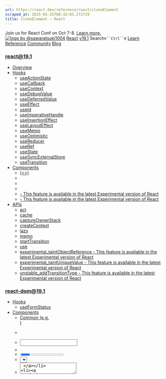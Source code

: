 ```yaml
---
url: https://react.dev/reference/react/cloneElement
scraped_at: 2025-05-25T08:32:03.272729
title: cloneElement – React
---
```


Join us for React Conf on Oct 7-8.
[Learn more.](https://conf.react.dev/)
[![logo by @sawaratsuki1004](https://react.dev/_next/image?url=%2Fimages%2Fuwu.png&w=128&q=75)](https://react.dev/)
[React](https://react.dev/)
[v19.1](https://react.dev/versions)
Search`⌘``Ctrl``K`
[Learn](https://react.dev/learn)
[Reference](https://react.dev/reference/react)
[Community](https://react.dev/community)
[Blog](https://react.dev/blog)
[](https://react.dev/community/translations)
[](https://github.com/facebook/react/releases)
### react@19.1
  * [Overview ](https://react.dev/reference/react "Overview")
  * [Hooks ](https://react.dev/reference/react/hooks "Hooks")
    * [useActionState ](https://react.dev/reference/react/useActionState "useActionState")
    * [useCallback ](https://react.dev/reference/react/useCallback "useCallback")
    * [useContext ](https://react.dev/reference/react/useContext "useContext")
    * [useDebugValue ](https://react.dev/reference/react/useDebugValue "useDebugValue")
    * [useDeferredValue ](https://react.dev/reference/react/useDeferredValue "useDeferredValue")
    * [useEffect ](https://react.dev/reference/react/useEffect "useEffect")
    * [useId ](https://react.dev/reference/react/useId "useId")
    * [useImperativeHandle ](https://react.dev/reference/react/useImperativeHandle "useImperativeHandle")
    * [useInsertionEffect ](https://react.dev/reference/react/useInsertionEffect "useInsertionEffect")
    * [useLayoutEffect ](https://react.dev/reference/react/useLayoutEffect "useLayoutEffect")
    * [useMemo ](https://react.dev/reference/react/useMemo "useMemo")
    * [useOptimistic ](https://react.dev/reference/react/useOptimistic "useOptimistic")
    * [useReducer ](https://react.dev/reference/react/useReducer "useReducer")
    * [useRef ](https://react.dev/reference/react/useRef "useRef")
    * [useState ](https://react.dev/reference/react/useState "useState")
    * [useSyncExternalStore ](https://react.dev/reference/react/useSyncExternalStore "useSyncExternalStore")
    * [useTransition ](https://react.dev/reference/react/useTransition "useTransition")
  * [Components ](https://react.dev/reference/react/components "Components")
    * [<Fragment> (<>) ](https://react.dev/reference/react/Fragment "<Fragment> \(<>\)")
    * [<Profiler> ](https://react.dev/reference/react/Profiler "<Profiler>")
    * [<StrictMode> ](https://react.dev/reference/react/StrictMode "<StrictMode>")
    * [<Suspense> ](https://react.dev/reference/react/Suspense "<Suspense>")
    * [<Activity> - This feature is available in the latest Experimental version of React](https://react.dev/reference/react/Activity "<Activity>")
    * [<ViewTransition> - This feature is available in the latest Experimental version of React](https://react.dev/reference/react/ViewTransition "<ViewTransition>")
  * [APIs ](https://react.dev/reference/react/apis "APIs")
    * [act ](https://react.dev/reference/react/act "act")
    * [cache ](https://react.dev/reference/react/cache "cache")
    * [captureOwnerStack ](https://react.dev/reference/react/captureOwnerStack "captureOwnerStack")
    * [createContext ](https://react.dev/reference/react/createContext "createContext")
    * [lazy ](https://react.dev/reference/react/lazy "lazy")
    * [memo ](https://react.dev/reference/react/memo "memo")
    * [startTransition ](https://react.dev/reference/react/startTransition "startTransition")
    * [use ](https://react.dev/reference/react/use "use")
    * [experimental_taintObjectReference  - This feature is available in the latest Experimental version of React](https://react.dev/reference/react/experimental_taintObjectReference "experimental_taintObjectReference")
    * [experimental_taintUniqueValue  - This feature is available in the latest Experimental version of React](https://react.dev/reference/react/experimental_taintUniqueValue "experimental_taintUniqueValue")
    * [unstable_addTransitionType  - This feature is available in the latest Experimental version of React](https://react.dev/reference/react/addTransitionType "unstable_addTransitionType")
### react-dom@19.1
  * [Hooks ](https://react.dev/reference/react-dom/hooks "Hooks")
    * [useFormStatus ](https://react.dev/reference/react-dom/hooks/useFormStatus "useFormStatus")
  * [Components ](https://react.dev/reference/react-dom/components "Components")
    * [Common (e.g. <div>) ](https://react.dev/reference/react-dom/components/common "Common \(e.g. <div>\)")
    * [<form> ](https://react.dev/reference/react-dom/components/form "<form>")
    * [<input> ](https://react.dev/reference/react-dom/components/input "<input>")
    * [<option> ](https://react.dev/reference/react-dom/components/option "<option>")
    * [<progress> ](https://react.dev/reference/react-dom/components/progress "<progress>")
    * [<select> ](https://react.dev/reference/react-dom/components/select "<select>")
    * [<textarea> ](https://react.dev/reference/react-dom/components/textarea "<textarea>")
    * [<link> ](https://react.dev/reference/react-dom/components/link "<link>")
    * [<meta> ](https://react.dev/reference/react-dom/components/meta "<meta>")
    * [<script> ](https://react.dev/reference/react-dom/components/script "<script>")
    * [<style> ](https://react.dev/reference/react-dom/components/style "<style>")
    * [<title> ](https://react.dev/reference/react-dom/components/title "<title>")
  * [APIs ](https://react.dev/reference/react-dom "APIs")
    * [createPortal ](https://react.dev/reference/react-dom/createPortal "createPortal")
    * [flushSync ](https://react.dev/reference/react-dom/flushSync "flushSync")
    * [preconnect ](https://react.dev/reference/react-dom/preconnect "preconnect")
    * [prefetchDNS ](https://react.dev/reference/react-dom/prefetchDNS "prefetchDNS")
    * [preinit ](https://react.dev/reference/react-dom/preinit "preinit")
    * [preinitModule ](https://react.dev/reference/react-dom/preinitModule "preinitModule")
    * [preload ](https://react.dev/reference/react-dom/preload "preload")
    * [preloadModule ](https://react.dev/reference/react-dom/preloadModule "preloadModule")
  * [Client APIs ](https://react.dev/reference/react-dom/client "Client APIs")
    * [createRoot ](https://react.dev/reference/react-dom/client/createRoot "createRoot")
    * [hydrateRoot ](https://react.dev/reference/react-dom/client/hydrateRoot "hydrateRoot")
  * [Server APIs ](https://react.dev/reference/react-dom/server "Server APIs")
    * [renderToPipeableStream ](https://react.dev/reference/react-dom/server/renderToPipeableStream "renderToPipeableStream")
    * [renderToReadableStream ](https://react.dev/reference/react-dom/server/renderToReadableStream "renderToReadableStream")
    * [renderToStaticMarkup ](https://react.dev/reference/react-dom/server/renderToStaticMarkup "renderToStaticMarkup")
    * [renderToString ](https://react.dev/reference/react-dom/server/renderToString "renderToString")
  * [Static APIs ](https://react.dev/reference/react-dom/static "Static APIs")
    * [prerender ](https://react.dev/reference/react-dom/static/prerender "prerender")
    * [prerenderToNodeStream ](https://react.dev/reference/react-dom/static/prerenderToNodeStream "prerenderToNodeStream")
### Rules of React
  * [Overview ](https://react.dev/reference/rules "Overview")
    * [Components and Hooks must be pure ](https://react.dev/reference/rules/components-and-hooks-must-be-pure "Components and Hooks must be pure")
    * [React calls Components and Hooks ](https://react.dev/reference/rules/react-calls-components-and-hooks "React calls Components and Hooks")
    * [Rules of Hooks ](https://react.dev/reference/rules/rules-of-hooks "Rules of Hooks")
### React Server Components
  * [Server Components ](https://react.dev/reference/rsc/server-components "Server Components")
  * [Server Functions ](https://react.dev/reference/rsc/server-functions "Server Functions")
  * [Directives ](https://react.dev/reference/rsc/directives "Directives")
    * ['use client' ](https://react.dev/reference/rsc/use-client "'use client'")
    * ['use server' ](https://react.dev/reference/rsc/use-server "'use server'")
### Legacy APIs
  * [Legacy React APIs ](https://react.dev/reference/react/legacy "Legacy React APIs")
    * [Children ](https://react.dev/reference/react/Children "Children")
    * [cloneElement ](https://react.dev/reference/react/cloneElement "cloneElement")
    * [Component ](https://react.dev/reference/react/Component "Component")
    * [createElement ](https://react.dev/reference/react/createElement "createElement")
    * [createRef ](https://react.dev/reference/react/createRef "createRef")
    * [forwardRef ](https://react.dev/reference/react/forwardRef "forwardRef")
    * [isValidElement ](https://react.dev/reference/react/isValidElement "isValidElement")
    * [PureComponent ](https://react.dev/reference/react/PureComponent "PureComponent")


Is this page useful?
[API Reference](https://react.dev/reference/react)
[Legacy React APIs](https://react.dev/reference/react/legacy)
# cloneElement[](https://react.dev/reference/react/cloneElement#undefined "Link for this heading")
### Pitfall
Using `cloneElement` is uncommon and can lead to fragile code. [See common alternatives.](https://react.dev/reference/react/cloneElement#alternatives)
`cloneElement` lets you create a new React element using another element as a starting point.
```

const clonedElement = cloneElement(element, props, ...children)

```

  * [Reference ](https://react.dev/reference/react/cloneElement#reference)
    * [`cloneElement(element, props, ...children)` ](https://react.dev/reference/react/cloneElement#cloneelement)
  * [Usage ](https://react.dev/reference/react/cloneElement#usage)
    * [Overriding props of an element ](https://react.dev/reference/react/cloneElement#overriding-props-of-an-element)
  * [Alternatives ](https://react.dev/reference/react/cloneElement#alternatives)
    * [Passing data with a render prop ](https://react.dev/reference/react/cloneElement#passing-data-with-a-render-prop)
    * [Passing data through context ](https://react.dev/reference/react/cloneElement#passing-data-through-context)
    * [Extracting logic into a custom Hook ](https://react.dev/reference/react/cloneElement#extracting-logic-into-a-custom-hook)


## Reference [](https://react.dev/reference/react/cloneElement#reference "Link for Reference ")
### `cloneElement(element, props, ...children)` [](https://react.dev/reference/react/cloneElement#cloneelement "Link for this heading")
Call `cloneElement` to create a React element based on the `element`, but with different `props` and `children`:
```

import { cloneElement } from 'react';
// ...
const clonedElement = cloneElement(
 <Row title="Cabbage">
  Hello
 </Row>,
 { isHighlighted: true },
 'Goodbye'
);
console.log(clonedElement); // <Row title="Cabbage" isHighlighted={true}>Goodbye</Row>

```

[See more examples below.](https://react.dev/reference/react/cloneElement#usage)
#### Parameters [](https://react.dev/reference/react/cloneElement#parameters "Link for Parameters ")
  * `element`: The `element` argument must be a valid React element. For example, it could be a JSX node like `<Something />`, the result of calling [`createElement`](https://react.dev/reference/react/createElement), or the result of another `cloneElement` call.
  * `props`: The `props` argument must either be an object or `null`. If you pass `null`, the cloned element will retain all of the original `element.props`. Otherwise, for every prop in the `props` object, the returned element will “prefer” the value from `props` over the value from `element.props`. The rest of the props will be filled from the original `element.props`. If you pass `props.key` or `props.ref`, they will replace the original ones.
  * **optional** `...children`: Zero or more child nodes. They can be any React nodes, including React elements, strings, numbers, [portals](https://react.dev/reference/react-dom/createPortal), empty nodes (`null`, `undefined`, `true`, and `false`), and arrays of React nodes. If you don’t pass any `...children` arguments, the original `element.props.children` will be preserved.


#### Returns [](https://react.dev/reference/react/cloneElement#returns "Link for Returns ")
`cloneElement` returns a React element object with a few properties:
  * `type`: Same as `element.type`.
  * `props`: The result of shallowly merging `element.props` with the overriding `props` you have passed.
  * `ref`: The original `element.ref`, unless it was overridden by `props.ref`.
  * `key`: The original `element.key`, unless it was overridden by `props.key`.


Usually, you’ll return the element from your component or make it a child of another element. Although you may read the element’s properties, it’s best to treat every element as opaque after it’s created, and only render it.
#### Caveats [](https://react.dev/reference/react/cloneElement#caveats "Link for Caveats ")
  * Cloning an element **does not modify the original element.**
  * You should only **pass children as multiple arguments to`cloneElement` if they are all statically known,** like `cloneElement(element, null, child1, child2, child3)`. If your children are dynamic, pass the entire array as the third argument: `cloneElement(element, null, listItems)`. This ensures that React will [warn you about missing `key`s](https://react.dev/learn/rendering-lists#keeping-list-items-in-order-with-key) for any dynamic lists. For static lists this is not necessary because they never reorder.
  * `cloneElement` makes it harder to trace the data flow, so **try the[alternatives](https://react.dev/reference/react/cloneElement#alternatives) instead.**


## Usage [](https://react.dev/reference/react/cloneElement#usage "Link for Usage ")
### Overriding props of an element [](https://react.dev/reference/react/cloneElement#overriding-props-of-an-element "Link for Overriding props of an element ")
To override the props of some React element, pass it to `cloneElement` with the props you want to override:
```

import { cloneElement } from 'react';
// ...
const clonedElement = cloneElement(
 <Row title="Cabbage" />,
 { isHighlighted: true }
);

```

Here, the resulting cloned element will be `<Row title="Cabbage" isHighlighted={true} />`.
**Let’s walk through an example to see when it’s useful.**
Imagine a `List` component that renders its [`children`](https://react.dev/learn/passing-props-to-a-component#passing-jsx-as-children) as a list of selectable rows with a “Next” button that changes which row is selected. The `List` component needs to render the selected `Row` differently, so it clones every `<Row>` child that it has received, and adds an extra `isHighlighted: true` or `isHighlighted: false` prop:
```

export default function List({ children }) {
 const [selectedIndex, setSelectedIndex] = useState(0);
 return (
  <div className="List">
   {Children.map(children, (child, index) =>
    cloneElement(child, {
     isHighlighted: index === selectedIndex 
    })
   )}

```

Let’s say the original JSX received by `List` looks like this:
```

<List>
 <Row title="Cabbage" />
 <Row title="Garlic" />
 <Row title="Apple" />
</List>

```

By cloning its children, the `List` can pass extra information to every `Row` inside. The result looks like this:
```

<List>
 <Row
  title="Cabbage"
  isHighlighted={true} 
 />
 <Row
  title="Garlic"
  isHighlighted={false} 
 />
 <Row
  title="Apple"
  isHighlighted={false} 
 />
</List>

```

Notice how pressing “Next” updates the state of the `List`, and highlights a different row:
App.jsList.jsRow.jsdata.js
List.js
ResetFork
```
import { Children, cloneElement, useState } from 'react';
export default function List({ children }) {
 const [selectedIndex, setSelectedIndex] = useState(0);
 return (
  <div className="List">
   {Children.map(children, (child, index) =>
    cloneElement(child, {
     isHighlighted: index === selectedIndex 
    })
   )}
   <hr />
   <button onClick={() => {
    setSelectedIndex(i =>
     (i + 1) % Children.count(children)
    );
   }}>
    Next
   </button>
  </div>
 );
}

```

Show more
To summarize, the `List` cloned the `<Row />` elements it received and added an extra prop to them.
### Pitfall
Cloning children makes it hard to tell how the data flows through your app. Try one of the [alternatives.](https://react.dev/reference/react/cloneElement#alternatives)
## Alternatives [](https://react.dev/reference/react/cloneElement#alternatives "Link for Alternatives ")
### Passing data with a render prop [](https://react.dev/reference/react/cloneElement#passing-data-with-a-render-prop "Link for Passing data with a render prop ")
Instead of using `cloneElement`, consider accepting a _render prop_ like `renderItem`. Here, `List` receives `renderItem` as a prop. `List` calls `renderItem` for every item and passes `isHighlighted` as an argument:
```

export default function List({ items, renderItem }) {
 const [selectedIndex, setSelectedIndex] = useState(0);
 return (
  <div className="List">
   {items.map((item, index) => {
    const isHighlighted = index === selectedIndex;
    return renderItem(item, isHighlighted);
   })}

```

The `renderItem` prop is called a “render prop” because it’s a prop that specifies how to render something. For example, you can pass a `renderItem` implementation that renders a `<Row>` with the given `isHighlighted` value:
```

<List
 items={products}
 renderItem={(product, isHighlighted) =>
  <Row
   key={product.id}
   title={product.title}
   isHighlighted={isHighlighted}
  />
 }
/>

```

The end result is the same as with `cloneElement`:
```

<List>
 <Row
  title="Cabbage"
  isHighlighted={true} 
 />
 <Row
  title="Garlic"
  isHighlighted={false} 
 />
 <Row
  title="Apple"
  isHighlighted={false} 
 />
</List>

```

However, you can clearly trace where the `isHighlighted` value is coming from.
App.jsList.jsRow.jsdata.js
List.js
ResetFork
```
import { useState } from 'react';
export default function List({ items, renderItem }) {
 const [selectedIndex, setSelectedIndex] = useState(0);
 return (
  <div className="List">
   {items.map((item, index) => {
    const isHighlighted = index === selectedIndex;
    return renderItem(item, isHighlighted);
   })}
   <hr />
   <button onClick={() => {
    setSelectedIndex(i =>
     (i + 1) % items.length
    );
   }}>
    Next
   </button>
  </div>
 );
}

```

Show more
This pattern is preferred to `cloneElement` because it is more explicit.
### Passing data through context [](https://react.dev/reference/react/cloneElement#passing-data-through-context "Link for Passing data through context ")
Another alternative to `cloneElement` is to [pass data through context.](https://react.dev/learn/passing-data-deeply-with-context)
For example, you can call [`createContext`](https://react.dev/reference/react/createContext) to define a `HighlightContext`:
```

export const HighlightContext = createContext(false);

```

Your `List` component can wrap every item it renders into a `HighlightContext` provider:
```

export default function List({ items, renderItem }) {
 const [selectedIndex, setSelectedIndex] = useState(0);
 return (
  <div className="List">
   {items.map((item, index) => {
    const isHighlighted = index === selectedIndex;
    return (
     <HighlightContext.Provider key={item.id} value={isHighlighted}>
      {renderItem(item)}
     </HighlightContext.Provider>
    );
   })}

```

With this approach, `Row` does not need to receive an `isHighlighted` prop at all. Instead, it reads the context:
```

export default function Row({ title }) {
 const isHighlighted = useContext(HighlightContext);
 // ...

```

This allows the calling component to not know or worry about passing `isHighlighted` to `<Row>`:
```

<List
 items={products}
 renderItem={product =>
  <Row title={product.title} />
 }
/>

```

Instead, `List` and `Row` coordinate the highlighting logic through context.
App.jsList.jsRow.jsHighlightContext.jsdata.js
List.js
ResetFork
```
import { useState } from 'react';
import { HighlightContext } from './HighlightContext.js';
export default function List({ items, renderItem }) {
 const [selectedIndex, setSelectedIndex] = useState(0);
 return (
  <div className="List">
   {items.map((item, index) => {
    const isHighlighted = index === selectedIndex;
    return (
     <HighlightContext.Provider
      key={item.id}
      value={isHighlighted}
     >
      {renderItem(item)}
     </HighlightContext.Provider>
    );
   })}
   <hr />
   <button onClick={() => {
    setSelectedIndex(i =>
     (i + 1) % items.length
    );
   }}>
    Next
   </button>
  </div>
 );
}

```

Show more
[Learn more about passing data through context.](https://react.dev/reference/react/useContext#passing-data-deeply-into-the-tree)
### Extracting logic into a custom Hook [](https://react.dev/reference/react/cloneElement#extracting-logic-into-a-custom-hook "Link for Extracting logic into a custom Hook ")
Another approach you can try is to extract the “non-visual” logic into your own Hook, and use the information returned by your Hook to decide what to render. For example, you could write a `useList` custom Hook like this:
```

import { useState } from 'react';
export default function useList(items) {
 const [selectedIndex, setSelectedIndex] = useState(0);
 function onNext() {
  setSelectedIndex(i =>
   (i + 1) % items.length
  );
 }
 const selected = items[selectedIndex];
 return [selected, onNext];
}

```

Then you could use it like this:
```

export default function App() {
 const [selected, onNext] = useList(products);
 return (
  <div className="List">
   {products.map(product =>
    <Row
     key={product.id}
     title={product.title}
     isHighlighted={selected === product}
    />
   )}
   <hr />
   <button onClick={onNext}>
    Next
   </button>
  </div>
 );
}

```

The data flow is explicit, but the state is inside the `useList` custom Hook that you can use from any component:
App.jsuseList.jsRow.jsdata.js
App.js
ResetFork
```
import Row from './Row.js';
import useList from './useList.js';
import { products } from './data.js';
export default function App() {
 const [selected, onNext] = useList(products);
 return (
  <div className="List">
   {products.map(product =>
    <Row
     key={product.id}
     title={product.title}
     isHighlighted={selected === product}
    />
   )}
   <hr />
   <button onClick={onNext}>
    Next
   </button>
  </div>
 );
}

```

Show more
This approach is particularly useful if you want to reuse this logic between different components.
[PreviousChildren](https://react.dev/reference/react/Children)[NextComponent](https://react.dev/reference/react/Component)
[](https://opensource.fb.com/)
Copyright © Meta Platforms, Inc
no uwu plz
uwu?
Logo by[@sawaratsuki1004](https://twitter.com/sawaratsuki1004)
[Learn React](https://react.dev/learn)
[Quick Start](https://react.dev/learn)
[Installation](https://react.dev/learn/installation)
[Describing the UI](https://react.dev/learn/describing-the-ui)
[Adding Interactivity](https://react.dev/learn/adding-interactivity)
[Managing State](https://react.dev/learn/managing-state)
[Escape Hatches](https://react.dev/learn/escape-hatches)
[API Reference](https://react.dev/reference/react)
[React APIs](https://react.dev/reference/react)
[React DOM APIs](https://react.dev/reference/react-dom)
[Community](https://react.dev/community)
[Code of Conduct](https://github.com/facebook/react/blob/main/CODE_OF_CONDUCT.md)
[Meet the Team](https://react.dev/community/team)
[Docs Contributors](https://react.dev/community/docs-contributors)
[Acknowledgements](https://react.dev/community/acknowledgements)
More
[Blog](https://react.dev/blog)
[React Native](https://reactnative.dev/)
[Privacy](https://opensource.facebook.com/legal/privacy)
[Terms](https://opensource.fb.com/legal/terms/)
[](https://www.facebook.com/react)[](https://twitter.com/reactjs)[](https://bsky.app/profile/react.dev)[](https://github.com/facebook/react)
## On this page
  * [Overview](https://react.dev/reference/react/cloneElement)
  * [Reference ](https://react.dev/reference/react/cloneElement#reference)
  * [`cloneElement(element, props, ...children)` ](https://react.dev/reference/react/cloneElement#cloneelement)
  * [Usage ](https://react.dev/reference/react/cloneElement#usage)
  * [Overriding props of an element ](https://react.dev/reference/react/cloneElement#overriding-props-of-an-element)
  * [Alternatives ](https://react.dev/reference/react/cloneElement#alternatives)
  * [Passing data with a render prop ](https://react.dev/reference/react/cloneElement#passing-data-with-a-render-prop)
  * [Passing data through context ](https://react.dev/reference/react/cloneElement#passing-data-through-context)
  * [Extracting logic into a custom Hook ](https://react.dev/reference/react/cloneElement#extracting-logic-into-a-custom-hook)



